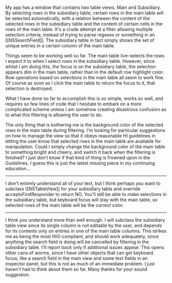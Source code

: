 My app has a window that contains two table views, Main and Subsidiary. By selecting rows in the subsidiary table, certain rows in the main table will be selected automatically, with a relation between the content of the selected rows in the subsidiary table and the content of certain cells in the rows of the main table. It's a crude attempt at a filter allowing multiple selection criteria, instead of trying to parse regexes or something in an [[NSSearchField]]. The subsidiary table in fact simply shows the set of unique entries in a certain column of the main table.

Things seem to be working well so far. The main table live-selects the rows I expect it to when I select rows in the subsidiary table. However, since whilst I am doing this, the focus is on the subsidiary table, the selection appears dim in the main table, rather than in the default row highlight color. Row operations based on selections in the main table all seem to work fine. Of course as soon as I click the main table to return the focus to it, that selection is destroyed.

What I have done so far to accomplish this is so simple, works so well, and requires so few lines of code that I hesitate to embark on a more complicated scheme unless I am somehow creating disastrous confusion as to what this filtering is allowing the user to do.

The only thing that is bothering me is the background color of the selected rows in the main table during filtering. I'm looking for particular suggestions on how to manage the view so that it obeys reasonable HI guidelines in letting the user know that selected rows in the main table are available for manipulation. Could I simply change the background color of the main table to something bright and cheery, and switch it back when the filtering is finished? I just don't know if that kind of thing is frowned upon in the Guidelines. I guess this is just the latest missing piece in my continuing education...

----

I don't entirely understand all of your text, but I think perhaps you want to subclass [[NSTableView]] for your subsidiary table and override acceptsFirstResponder to return NO.  You'll still be able to make selections in the subsidiary table, but keyboard focus will stay with the main table, so selected rows of the main table will be the correct color.

----

I think you understand more than well enough. I will subclass the subsidiary table view since its single column is not editable by the user, and depends for its contents only on entries in one of the main table columns. This strikes me as being the most HIG-compliant, and should work adequately, since anything the search field is doing will be cancelled by filtering in the subsidiary table. I'll report back only if additional issues appear. This opens other cans of worms, since I have other objects that can get keyboard focus, like a search field in the main view and some text fields in an inspector panel, but this is not as much of an immediate problem. I just haven't had to think about them so far. Many thanks for your sound suggestion.
